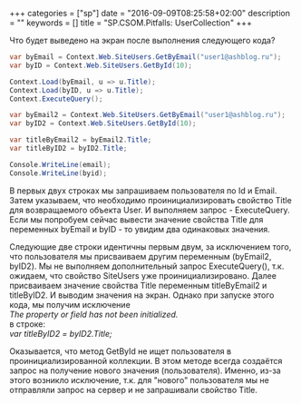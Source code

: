 +++
categories = ["sp"]
date = "2016-09-09T08:25:58+02:00"
description = ""
keywords = []
title = "SP.CSOM.Pitfalls: UserCollection"
+++

Что будет выведено на экран после выполнения следующего кода?
<!--more-->

```csharp
var byEmail = Context.Web.SiteUsers.GetByEmail("user1@ashblog.ru");
var byID = Context.Web.SiteUsers.GetById(10); 

Context.Load(byEmail, u => u.Title);
Context.Load(byID, u => u.Title);
Context.ExecuteQuery();

var byEmail2 = Context.Web.SiteUsers.GetByEmail("user1@ashblog.ru");
var byID2 = Context.Web.SiteUsers.GetById(10);

var titleByEmail2 = byEmail2.Title;
var titleByID2 = byID2.Title;

Console.WriteLine(email);
Console.WriteLine(byid);
```

В первых двух строках мы запрашиваем пользователя по Id и Email.  
Затем указываем, что необходимо проинициализировать свойство Title для возвращаемого объекта User.
И выполняем запрос - ExecuteQuery.   
Если мы попробуем сейчас вывести значение свойства Title для переменных
byEmail и byID - то увидим два одинаковых значения.  

Следующие две строки идентичны первым двум, за исключением того, что пользователя мы присваиваем другим переменным (byEmail2, byID2).
Мы не выполняем дополнительный запрос ExecuteQuery(), т.к. ожидаем, что свойство SiteUsers уже проинициализировано.
Далее присваиваем значение свойства Title переменным titleByEmail2 и titleByID2. 
И выводим значения на экран. Однако при запуске этого кода, мы получим исключение  
*The property or field has not been initialized.*  
в строке:  
*var titleByID2 = byID2.Title;*

Оказывается, что метод GetById не ищет пользователя в проинициализированной коллекции.
В этом методе всегда создаётся запрос на получение нового значения (пользователя).
Именно, из-за этого возникло исключение, т.к. для "нового" пользователя мы не отправляли
запрос на сервер и не запрашивали свойство Title.





 

